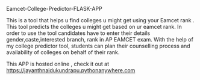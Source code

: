 Eamcet-College-Predictor-FLASK-APP

This is a tool that helps u find colleges u might get using your Eamcet rank .
This tool predicts the colleges u might get based on ur eamcet rank.
In order to use the tool candidates have to enter their details gender,caste,interested branch, rank in AP EAMCET exam.
With the help of my college predictor tool, students can plan their counselling process and availability of colleges on behalf of their rank.


This APP is hosted online , check it out at https://jayanthnaidukundrapu.pythonanywhere.com 
 
